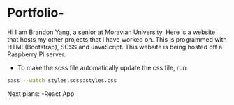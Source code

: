 # Portfolio-
Hi I am Brandon Yang, a senior at Moravian University.
Here is a website that hosts my other projects that I have worked on. This is programmed with HTML(Bootstrap), SCSS and JavaScript. 
This website is being hosted off a Raspberry Pi server.


- To make the scss file automatically update the css file, run
```sh
sass --watch styles.scss:styles.css
```



Next plans:
-React App
